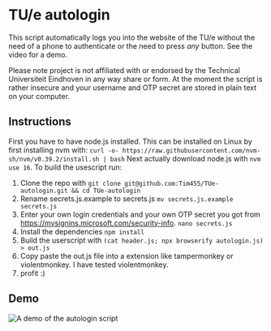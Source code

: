 # TU/e autologin
This script automatically logs you into the website of the TU/e without the need of a phone to authenticate or the need to press _any_ button. See the video for a demo. 


Please note project is not affiliated with or endorsed by the Technical Universiteit Eindhoven in any way share or form. At the moment the script is rather insecure and your username and OTP secret are stored in plain text on your computer.

## Instructions
First you have to have node.js installed. This can be installed on Linux by first installing nvm with:
```curl -o- https://raw.githubusercontent.com/nvm-sh/nvm/v0.39.2/install.sh | bash``` 
Next actually download node.js with `nvm use 16`. 
To build the usescript run:
1. Clone the repo with 
```git clone git@github.com:Tim455/TUe-autologin.git && cd TUe-autologin```
2. Rename secrets.js.example to secrets.js 
```mv secrets.js.example secrets.js```
3. Enter your own login credentials and your own OTP secret you got from https://mysignins.microsoft.com/security-info.
```nano secrets.js``` 
4. Install the dependencies `npm install`
6. Build the userscript with 
```(cat header.js; npx browserify autologin.js) > out.js```
7. Copy paste the out.js file into a extension like tampermonkey or violentmonkey. I have tested violentmonkey. 
8. profit :)


## Demo
![A demo of the autologin script](/assets/demo.gif)